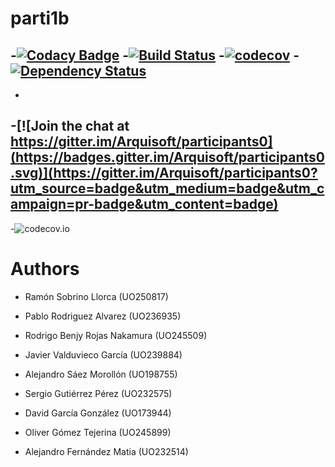 # parti1b

-[![Codacy Badge](https://api.codacy.com/project/badge/Grade/2f5e9b234d9b4cbd8669629c299990ad)](https://www.codacy.com/app/jelabra/parti1b?utm_source=github.com&utm_medium=referral&utm_content=Arquisoft/dashboard1b&utm_campaign=badger)
 -[![Build Status](https://travis-ci.org/Arquisoft/dashboard1b.svg?branch=master)](https://travis-ci.org/Arquisoft/parti1b)
 -[![codecov](https://codecov.io/gh/Arquisoft/dashboard1b/branch/master/graph/badge.svg)](https://codecov.io/gh/Arquisoft/parti1b)
 -[![Dependency Status](https://www.versioneye.com/user/projects/58d64f43dcaf9e0041b5bfb8/badge.svg?style=flat)](https://www.versioneye.com/user/projects/58d64f43dcaf9e0041b5bfb8)
 -
 -
 -[![Join the chat at https://gitter.im/Arquisoft/participants0](https://badges.gitter.im/Arquisoft/participants0.svg)](https://gitter.im/Arquisoft/participants0?utm_source=badge&utm_medium=badge&utm_campaign=pr-badge&utm_content=badge)
 -
 -![codecov.io](https://codecov.io/github/Arquisoft/dashboard1b/branch.svg?branch=master)

# Authors

- Ramón Sobrino Llorca (UO250817)

- Pablo Rodriguez Alvarez (UO236935)

- Rodrigo Benjy Rojas Nakamura (UO245509)

- Javier Valduvieco García (UO239884)

- Alejandro Sáez Morollón (UO198755)

- Sergio Gutiérrez Pérez (UO232575)

- David García González (UO173944)

- Oliver Gómez Tejerina (UO245899)

- Alejandro Fernández Matia (UO232514)
